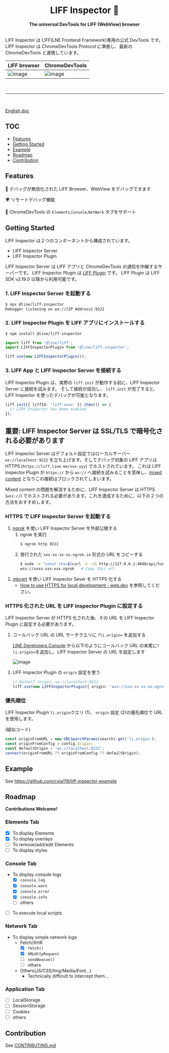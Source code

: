 <div align="center">
  <h1>LIFF Inspector 🔬</h1>
  <strong>The universal DevTools for LIFF (WebView) browser</strong>
</div>
<br>

LIFF Inspector は LIFF(LNE Frontend Framework)専用の公式 DevTools です。LIFF Inspector は ChromeDevTools Protocol に準拠し、最新の ChromeDevTools と連携しています。

| LIFF browser                                                                                                    | ChromeDevTools                                                                                                  |
| --------------------------------------------------------------------------------------------------------------- | --------------------------------------------------------------------------------------------------------------- |
| ![image](https://user-images.githubusercontent.com/22386678/164411108-526320d6-75f3-42a7-93a1-737c3deb23ff.png) | ![image](https://user-images.githubusercontent.com/22386678/164409862-ed739dec-fe6a-4ecc-98af-fc433c5ba5d1.png) |

<br>

---

<br>

[English doc](./README.md)

## TOC

- [Features](#features)
- [Getting Started](#getting-started)
- [Example](#example)
- [Roadmap](#roadmap)
- [Contribution](#contribution)

## Features

📱 デバッグが無効化された LIFF Browser、WebView をデバッグできます

🌍 リモートデバッグ機能

🔬 ChromeDevTools の `Elements`,`Console`,`NetWork` タブをサポート

## Getting Started

LIFF Inspector は２つのコンポーネントから構成されています。

- LIFF Inspector Server
- LIFF Inspector Plugin

LIFF Inspector Server は LIFF アプリと ChromeDevTools の通信を中継するサーバーです。
LIFF Inspector Plugin は [LIFF Plugin](https://developers.line.biz/en/docs/liff/liff-plugin/) です。 LIFF Plugin は LIFF SDK v2.19.0 以降から利用可能です。

### 1. LIFF Inspector Server を起動する

```sh
$ npx @line/liff-inspector
Debugger listening on ws://{IP Address}:9222
```

### 2. LIFF Inspector Plugin を LIFF アプリにインストールする

```sh
$ npm install @line/liff-inspector
```

```ts
import liff from '@line/liff';
import LIFFInspectorPlugin from '@line/liff-inspector';

liff.use(new LIFFInspectorPlugin());
```

### 3. LIFF App と LIFF Inspector Server を接続する

LIFF Inspector Plugin は、実際の `liff.init` が動作する前に、LIFF Inspector Server に接続を試みます。
そして接続が成功し、 `liff.init` が完了すると、LIFF Inspector を使ったデバッグが可能となります。

```ts
liff.init({ liffId: 'liff-xxxx' }).then(() => {
  // LIFF Inspector has been enabled
});
```

## 重要: LIFF Inspector Server は SSL/TLS で暗号化される必要があります

LIFF Inspector Server はデフォルト設定ではローカルサーバー `ws://localhost:9222` を立ち上げます。そしてデバッグ対象の LIFF アプリは HTTPS (`https://liff.line.me/xxx-yyy`) でホストされています。
これは LIFF Inspector Plugin が `https://` から `ws://` へ接続を試みることを意味し、[mixed content](https://developer.mozilla.org/en-US/docs/Web/Security/Mixed_content) となりこの接続はブロックされてしまいます。

Mixed content の問題を解消するために、LIFF Inspector Server は HTTPS (`wss://`) でホストされる必要があります。これを達成するために、以下の２つの方法をおすすめします。

### HTTPS で LIFF Inspector Server を起動する

1. [ngrok](https://ngrok.com/) を使い LIFF Inspector Server を外部公開する
   1. ngrok を実行
      ```sh
      $ ngrok http 9222
      ```
   2. 発行された `xxx-xx-xx-xx.ngrok.io` 形式の URL をコピーする
      ```sh
      $ node -e "const res=$(curl -s -sS http://127.0.0.1:4040/api/tunnels); const url=new URL(res.tunnels[0].public_url); console.log('wss://'+url.host);"
      wss://xxxx-xxx-xxx.ngrok   # Copy this url
      ```
2. [mkcert](https://github.com/FiloSottile/mkcert) を使い LIFF Inspector Sever を HTTPS 化する
   - [How to use HTTPS for local development - web.dev](https://web.dev/how-to-use-local-https/) を参照してください。

### HTTPS 化された URL を LIFF Inspector Plugin に設定する

LIFF Inspector Server が HTTPS 化された後、その URL を LIFF Inspector Plugin に設定する必要があります。

1. コールバック URL の URL サーチクエリに `?li.origin=` を追加する

   [LINE Developers Console](https://developers.line.biz/console) から以下のようにコールバック URL の末尾に`?li.origin=`を追加し、LIFF Inspector Server の URL を設定します

   ![image](https://user-images.githubusercontent.com/22386678/164425138-43c5bdcb-01b9-4107-9b8a-cc86cb65015f.png)

2. LIFF Inspector Plugin の `origin` 設定を使う

   ```ts
   // Default origin: ws://localhost:9222
   liff.use(new LIFFInspectorPlugin({ origin: 'wss://xxx-xx-xx-xx.ngrok.io' }));
   ```

### 優先順位

LIFF Inspector Plugin `li.origin`クエリ (1)、 `origin` 設定 (2)の優先順位で URL を使用します。

(疑似コード)

```ts
const originFromURL = new URLSearchParams(search).get('li.origin');
const originFromConfig = config.origin;
const defaultOrigin = 'ws://localhost:9222';
connect(originFromURL ?? originFromConfig ?? defaultOrigin);
```

## Example

See https://github.com/cola119/liff-inspector-example

## Roadmap

**Contributions Welcome!**

### Elements Tab

- [x] To display Elements
- [x] To display overlays
- [ ] To remove/add/edit Elements
- [ ] To display styles

### Console Tab

- To display console logs
  - [x] `console.log`
  - [x] `console.warn`
  - [x] `console.error`
  - [x] `console.info`
  - [ ] others
- [ ] To execute local scripts

### Network Tab

- To display simple network logs
  - Fetch/XHR
    - [x] `fetch()`
    - [x] `XMLHttpRequest`
    - [ ] `sendBeacon()`
    - [ ] others
  - Others(JS/CSS/Img/Media/Font...)
    - Technically difficult to intercept them...

### Application Tab

- [ ] LocalStorage
- [ ] SessionStorage
- [ ] Cookies
- [ ] others

## Contribution

See [CONTRIBUTING.md](../../CONTRIBUTING.md)
